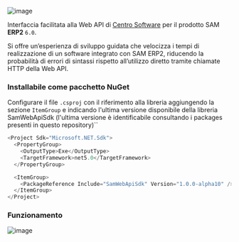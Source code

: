 ![image](https://user-images.githubusercontent.com/51919683/163560020-03da04e5-1a5a-4e46-8626-3a5900837a7f.png)

Interfaccia facilitata alla Web API di [Centro Software](https://www.centrosoftware.com/) per il prodotto SAM **ERP2** `6.0`.

Si offre un’esperienza di sviluppo guidata che velocizza i tempi di realizzazione di un software integrato con SAM ERP2, riducendo la probabilità di errori di sintassi rispetto all’utilizzo diretto tramite chiamate HTTP della Web API.

### Installabile come pacchetto NuGet

Configurare il file `.csproj` con il riferimento alla libreria aggiungendo la sezione `ItemGroup` e indicando l'ultima versione disponibile della libreria SamWebApiSdk (l'ultima versione è identificabile consultando i packages presenti in questo repository)``

```c#
<Project Sdk="Microsoft.NET.Sdk">
  <PropertyGroup>
    <OutputType>Exe</OutputType>
    <TargetFramework>net5.0</TargetFramework>
  </PropertyGroup>

  <ItemGroup>
    <PackageReference Include="SamWebApiSdk" Version="1.0.0-alpha10" />
  </ItemGroup>
</Project>
```

### Funzionamento

![image](https://csharpcorner-mindcrackerinc.netdna-ssl.com/article/tips-to-write-clean-c-sharp-code/Images/Latest1.gif)
